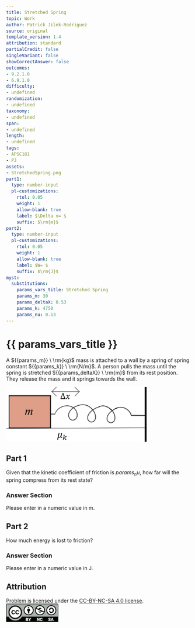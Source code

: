 ```yaml
---
title: Stretched Spring
topic: Work
author: Patrick Jilek-Rodriguez
source: original
template_version: 1.4
attribution: standard
partialCredit: false
singleVariant: false
showCorrectAnswer: false
outcomes:
- 9.2.1.0
- 6.9.1.0
difficulty:
- undefined
randomization:
- undefined
taxonomy:
- undefined
span:
- undefined
length:
- undefined
tags:
- APSC181
- PJ
assets:
- StretchedSpring.png
part1:
  type: number-input
  pl-customizations:
    rtol: 0.05
    weight: 1
    allow-blank: true
    label: $\Delta x= $
    suffix: $\rm{m}$
part2:
  type: number-input
  pl-customizations:
    rtol: 0.05
    weight: 1
    allow-blank: true
    label: $W= $
    suffix: $\rm{J}$
myst:
  substitutions:
    params_vars_title: Stretched Spring
    params_m: 30
    params_deltaX: 0.53
    params_k: 4750
    params_nu: 0.13
---
```

# {{ params_vars_title }}
A ${{params_m}} \ \rm{kg}$ mass is attached to a wall by a spring of spring constant ${{params_k}} \ \rm{N/m}$.
A person pulls the mass until the spring is stretched ${{params_deltaX}} \ \rm{m}$ from its rest position.
They release the mass and it springs towards the wall.

<img src="StretchedSpring.png" height=150 alt="A mass attached to a wall by spring. The spring is stretched delta x. Coefficient of friction between mass and floor is nu." >

## Part 1

Given that the kinetic coefficient of friction is ${{params_nu}}$, how far will the spring compress from its rest state?

### Answer Section

Please enter in a numeric value in m.

## Part 2

How much energy is lost to friction?

### Answer Section

Please enter in a numeric value in J.

## Attribution

Problem is licensed under the [CC-BY-NC-SA 4.0 license](https://creativecommons.org/licenses/by-nc-sa/4.0/).<br> ![The Creative Commons 4.0 license requiring attribution-BY, non-commercial-NC, and share-alike-SA license.](https://raw.githubusercontent.com/firasm/bits/master/by-nc-sa.png)